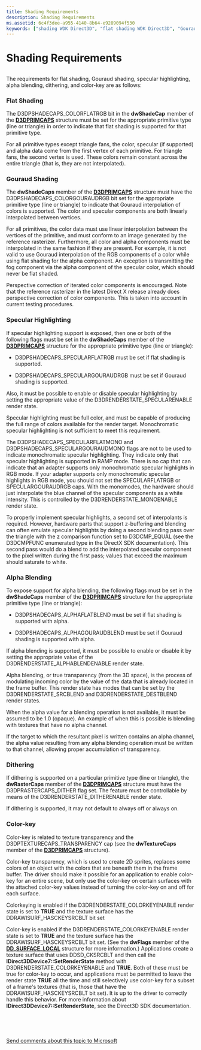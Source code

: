 ```yaml
---
title: Shading Requirements
description: Shading Requirements
ms.assetid: 6c4f3dee-a955-4140-8b64-e9289094f530
keywords: ["shading WDK Direct3D", "flat shading WDK Direct3D", "Gouraud shading WDK Direct3D", "specular highlighting WDK Direct3D", "alpha blending WDK Direct3D", "dithering WDK Windows 2000 display", "color-key WDK Direct3D", "transparency WDK Direct3D", "blending WDK Direct3D", "highlighting WDK Direct3D", "D3DPRIMCAPS"]
---
```


# Shading Requirements


## <span id="ddk_shading_requirements_gg"></span><span id="DDK_SHADING_REQUIREMENTS_GG"></span>


The requirements for flat shading, Gouraud shading, specular highlighting, alpha blending, dithering, and color-key are as follows:

### <span id="flat_shading"></span><span id="FLAT_SHADING"></span>Flat Shading

The D3DPSHADECAPS\_COLORFLATRGB bit in the **dwShadeCap** member of the [**D3DPRIMCAPS**](https://msdn.microsoft.com/library/windows/hardware/ff549034) structure must be set for the appropriate primitive type (line or triangle) in order to indicate that flat shading is supported for that primitive type.

For all primitive types except triangle fans, the color, specular (if supported) and alpha data come from the first vertex of each primitive. For triangle fans, the second vertex is used. These colors remain constant across the entire triangle (that is, they are not interpolated).

### <span id="gouraud_shading"></span><span id="GOURAUD_SHADING"></span>Gouraud Shading

The **dwShadeCaps** member of the [**D3DPRIMCAPS**](https://msdn.microsoft.com/library/windows/hardware/ff549034) structure must have the D3DPSHADECAPS\_COLORGOURAUDRGB bit set for the appropriate primitive type (line or triangle) to indicate that Gouraud interpolation of colors is supported. The color and specular components are both linearly interpolated between vertices.

For all primitives, the color data must use linear interpolation between the vertices of the primitive, and must conform to an image generated by the reference rasterizer. Furthermore, all color and alpha components must be interpolated in the same fashion if they are present. For example, it is not valid to use Gouraud interpolation of the RGB components of a color while using flat shading for the alpha component. An exception is transmitting the fog component via the alpha component of the specular color, which should never be flat shaded.

Perspective correction of iterated color components is encouraged. Note that the reference rasterizer in the latest Direct X release already does perspective correction of color components. This is taken into account in current testing procedures.

### <span id="specular_highlighting"></span><span id="SPECULAR_HIGHLIGHTING"></span>Specular Highlighting

If specular highlighting support is exposed, then one or both of the following flags must be set in the **dwShadeCaps** member of the [**D3DPRIMCAPS**](https://msdn.microsoft.com/library/windows/hardware/ff549034) structure for the appropriate primitive type (line or triangle):

-   D3DPSHADECAPS\_SPECULARFLATRGB must be set if flat shading is supported.

-   D3DPSHADECAPS\_SPECULARGOURAUDRGB must be set if Gouraud shading is supported.

Also, it must be possible to enable or disable specular highlighting by setting the appropriate value of the D3DRENDERSTATE\_SPECULARENABLE render state.

Specular highlighting must be full color, and must be capable of producing the full range of colors available for the render target. Monochromatic specular highlighting is not sufficient to meet this requirement.

The D3DPSHADECAPS\_SPECULARFLATMONO and D3DPSHADECAPS\_SPECULARGOURAUDMONO flags are not to be used to indicate monochromatic specular highlighting. They indicate only that specular highlighting is supported in RAMP mode. There is no cap that can indicate that an adapter supports only monochromatic specular highlights in RGB mode. If your adapter supports only monochromatic specular highlights in RGB mode, you should not set the SPECULARFLATRGB or SPECULARGOURAUDRGB caps. With the monomodes, the hardware should just interpolate the blue channel of the specular components as a white intensity. This is controlled by the D3DRENDERSTATE\_MONOENABLE render state.

To properly implement specular highlights, a second set of interpolants is required. However, hardware parts that support z-buffering and blending can often emulate specular highlights by doing a second blending pass over the triangle with the z comparison function set to D3DCMP\_EQUAL (see the D3DCMPFUNC enumerated type in the DirectX SDK documentation). This second pass would do a blend to add the interpolated specular component to the pixel written during the first pass; values that exceed the maximum should saturate to white.

### <span id="alpha_blending"></span><span id="ALPHA_BLENDING"></span>Alpha Blending

To expose support for alpha blending, the following flags must be set in the **dwShadeCaps** member of the [**D3DPRIMCAPS**](https://msdn.microsoft.com/library/windows/hardware/ff549034) structure for the appropriate primitive type (line or triangle):

-   D3DPSHADECAPS\_ALPHAFLATBLEND must be set if flat shading is supported with alpha.

-   D3DPSHADECAPS\_ALPHAGOURAUDBLEND must be set if Gouraud shading is supported with alpha.

If alpha blending is supported, it must be possible to enable or disable it by setting the appropriate value of the D3DRENDERSTATE\_ALPHABLENDENABLE render state.

Alpha blending, or true transparency (from the 3D space), is the process of modulating incoming color by the value of the data that is already located in the frame buffer. This render state has modes that can be set by the D3DRENDERSTATE\_SRCBLEND and D3DRENDERSTATE\_DESTBLEND render states.

When the alpha value for a blending operation is not available, it must be assumed to be 1.0 (opaque). An example of when this is possible is blending with textures that have no alpha channel.

If the target to which the resultant pixel is written contains an alpha channel, the alpha value resulting from any alpha blending operation must be written to that channel, allowing proper accumulation of transparency.

### <span id="dithering"></span><span id="DITHERING"></span>Dithering

If dithering is supported on a particular primitive type (line or triangle), the **dwRasterCaps** member of the [**D3DPRIMCAPS**](https://msdn.microsoft.com/library/windows/hardware/ff549034) structure must have the D3DPRASTERCAPS\_DITHER flag set. The feature must be controllable by means of the D3DRENDERSTATE\_DITHERENABLE render state.

If dithering is supported, it may not default to always off or always on.

### <span id="color_key"></span><span id="COLOR_KEY"></span>Color-key

Color-key is related to texture transparency and the D3DPTEXTURECAPS\_TRANSPARENCY cap (see the **dwTextureCaps** member of the [**D3DPRIMCAPS**](https://msdn.microsoft.com/library/windows/hardware/ff549034) structure).

Color-key transparency, which is used to create 2D sprites, replaces some colors of an object with the colors that are beneath them in the frame buffer. The driver should make it possible for an application to enable color-key for an entire scene, but only use the color-key on certain surfaces with the attached color-key values instead of turning the color-key on and off for each surface.

Colorkeying is enabled if the D3DRENDERSTATE\_COLORKEYENABLE render state is set to **TRUE** and the texture surface has the DDRAWISURF\_HASCKEYSRCBLT bit set

Color-key is enabled if the D3DRENDERSTATE\_COLORKEYENABLE render state is set to **TRUE** and the texture surface has the DDRAWISURF\_HASCKEYSRCBLT bit set. (See the **dwFlags** member of the [**DD\_SURFACE\_LOCAL**](https://msdn.microsoft.com/library/windows/hardware/ff551733) structure for more information.) Applications create a texture surface that uses DDSD\_CKSRCBLT and then call the **IDirect3DDevice7::SetRenderState** method with D3DRENDERSTATE\_COLORKEYENABLE and **TRUE**. Both of these must be true for color-key to occur, and applications must be permitted to leave the render state **TRUE** all the time and still selectively use color-key for a subset of a frame's textures (that is, those that have the DDRAWISURF\_HASCKEYSRCBLT bit set). It is up to the driver to correctly handle this behavior. For more information about **IDirect3DDevice7::SetRenderState**, see the Direct3D SDK documentation.

 

 

[Send comments about this topic to Microsoft](mailto:wsddocfb@microsoft.com?subject=Documentation%20feedback%20[display\display]:%20Shading%20Requirements%20%20RELEASE:%20%282/10/2017%29&body=%0A%0APRIVACY%20STATEMENT%0A%0AWe%20use%20your%20feedback%20to%20improve%20the%20documentation.%20We%20don't%20use%20your%20email%20address%20for%20any%20other%20purpose,%20and%20we'll%20remove%20your%20email%20address%20from%20our%20system%20after%20the%20issue%20that%20you're%20reporting%20is%20fixed.%20While%20we're%20working%20to%20fix%20this%20issue,%20we%20might%20send%20you%20an%20email%20message%20to%20ask%20for%20more%20info.%20Later,%20we%20might%20also%20send%20you%20an%20email%20message%20to%20let%20you%20know%20that%20we've%20addressed%20your%20feedback.%0A%0AFor%20more%20info%20about%20Microsoft's%20privacy%20policy,%20see%20http://privacy.microsoft.com/default.aspx. "Send comments about this topic to Microsoft")




